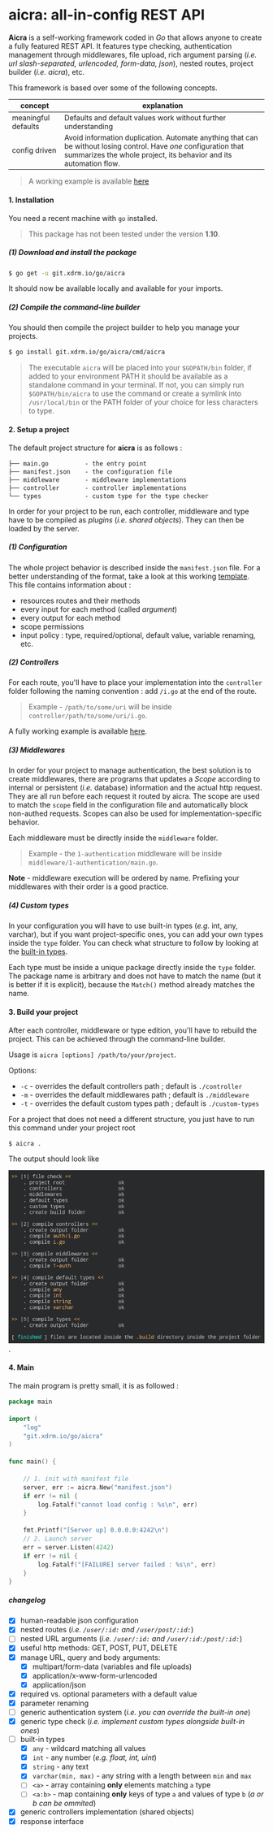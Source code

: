 # aicra: all-in-config REST API



**Aicra** is a self-working framework coded in *Go* that allows anyone to create a fully featured REST API. It features type checking, authentication management through middlewares, file upload, rich argument parsing (*i.e. url slash-separated, urlencoded, form-data, json*), nested routes, project builder (*i.e. aicra*), etc.



This framework is based over some of the following concepts.

| concept | explanation |
|---|---|
| meaningful defaults | Defaults and default values work without further understanding |
| config driven | Avoid information duplication. Automate anything that can be without losing control. Have *one* configuration that summarizes the whole project, its behavior and its automation flow. |




> A working example is available [here](https://git.xdrm.io/example/aicra)



#### 1. Installation

You need a recent machine with `go` installed.

> This package has not been tested under the version **1.10**.



##### (1) Download and install the package

```bash
$ go get -u git.xdrm.io/go/aicra
```

It should now be available locally and available for your imports.



##### (2) Compile the command-line builder

You should then compile the project builder to help you manage your projects.

```bash
$ go install git.xdrm.io/go/aicra/cmd/aicra
```



> The executable `aicra` will be placed into your `$GOPATH/bin` folder, if added to your environment PATH it should be available as a standalone command in your terminal. If not, you can simply run `$GOPATH/bin/aicra` to use the command or create a symlink into `/usr/local/bin` or the PATH folder of your choice for less characters to type.



#### 2. Setup a project

The default project structure for **aicra** is as follows :

```
├── main.go          - the entry point
├── manifest.json    - the configuration file
├── middleware       - middleware implementations
├── controller       - controller implementations
└── types            - custom type for the type checker

```

In order for your project to be run, each controller, middleware and type have to be compiled as *plugins* (*i.e. shared objects*). They can then be loaded by the server.



##### (1) Configuration

The whole project behavior is described inside the `manifest.json` file. For a better understanding of the format, take a look at this working [template](https://git.xdrm.io/example/aicra/src/master/manifest.json). This file contains information about :

- resources routes and their methods
- every input for each method (called *argument*)
- every output for each method
- scope permissions
- input policy : type, required/optional, default value, variable renaming, etc.



##### (2) Controllers

For each route, you'll have to place your implementation into the `controller` folder following the naming convention : add `/i.go` at the end of the route.

> Example - `/path/to/some/uri` will be inside `controller/path/to/some/uri/i.go`.

A fully working example is available [here](https://git.xdrm.io/example/aicra).



##### (3) Middlewares

In order for your project to manage authentication, the best solution is to create middlewares, there are programs that updates a *Scope* according to internal or persistent (*i.e.* database) information and the actual http request. They are all run before each request it routed by aicra. The scope are used to match the `scope` field in the configuration file and automatically block non-authed requests. Scopes can also be used for implementation-specific behavior.



Each middleware must be directly inside the `middleware` folder.

> Example - the `1-authentication` middleware will be inside `middleware/1-authentication/main.go`. 

**Note** - middleware execution will be ordered by name. Prefixing your middlewares with their order is a good practice.



##### (4) Custom types

In your configuration you will have to use built-in types (*e.g.* int, any, varchar), but if you want project-specific ones, you can add your own types inside the `type` folder. You can check what structure to follow by looking at the [built-in types](https://git.xdrm.io/go/aicra/src/master/checker/default).



Each type must be inside a unique package directly inside the `type` folder. The package name is arbitrary and does not have to match the name (but it is better if it is explicit), because the `Match()` method already matches the name.



#### 3. Build your project

After each controller, middleware or type edition, you'll have to rebuild the project. This can be achieved through the command-line builder. 

Usage is `aicra [options] /path/to/your/project`.

Options:

- `-c` - overrides the default controllers path ; default is `./controller`
- `-m` - overrides the default middlewares path ; default is `./middleware`
- `-t` - overrides the default custom types path ; default is `./custom-types`



For a project that does not need a different structure, you just have to run this command under your project root

```bash
$ aicra .
```

The output should look like

 ![that](./README.assets/1531039386654.png).

#### 4. Main

The main program is pretty small, it is as followed :

```go
package main

import (
    "log"
    "git.xdrm.io/go/aicra"
)

func main() {

	// 1. init with manifest file
	server, err := aicra.New("manifest.json")
	if err != nil {
		log.Fatalf("cannot load config : %s\n", err)
	}
	
	fmt.Printf("[Server up] 0.0.0.0:4242\n")
	// 2. Launch server
	err = server.Listen(4242)
	if err != nil {
		log.Fatalf("[FAILURE] server failed : %s\n", err)
	}
}
```






##### changelog

- [x] human-readable json configuration
- [x] nested routes (*i.e. `/user/:id:` and `/user/post/:id:`*)
- [ ] nested URL arguments (*i.e. `/user/:id:` and `/user/:id:/post/​:id:​`*)
- [x] useful http methods: GET, POST, PUT, DELETE
- [x] manage URL, query and body arguments:
  - [x] multipart/form-data (variables and file uploads)
  - [x] application/x-www-form-urlencoded
  - [x] application/json
- [x] required vs. optional parameters with a default value
- [x] parameter renaming
- [ ] generic authentication system (*i.e. you can override the built-in one*)
- [x] generic type check (*i.e. implement custom types alongside built-in ones*)
- [ ] built-in types
	- [x] `any` - wildcard matching all values
	- [x] `int` - any number (*e.g. float, int, uint*)
	- [x] `string` - any text
	- [x] `varchar(min, max)` - any string with a length between `min` and `max`
	- [ ] `<a>` - array containing **only** elements matching `a` type
	- [ ] `<a:b>` - map containing **only** keys of type `a` and values of type `b` (*a or b can be ommited*)
- [x] generic controllers implementation (shared objects)
- [x] response interface
